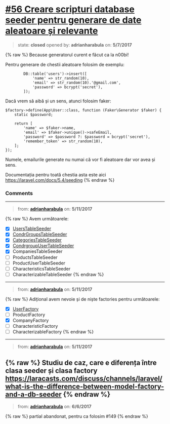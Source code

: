 # [\#56 Creare scripturi database seeder pentru generare de date aleatoare și relevante](https://github.com/adrianharabula/condr/issues/56)

> state: **closed** opened by: **adrianharabula** on: **5/7/2017**

{% raw %}
Because generatorul curent e făcut ca la n00bi!

Pentru generare de chestii aleatoare folosim de exemplu:
```
        DB::table('users')->insert([
            'name' => str_random(10),
            'email' => str_random(10).'@gmail.com',
            'password' => bcrypt('secret'),
        ]);
```
Dacă vrem să aibă și un sens, atunci folosim faker:
```
$factory->define(App\User::class, function (Faker\Generator $faker) {
    static $password;

    return [
        'name' => $faker->name,
        'email' => $faker->unique()->safeEmail,
        'password' => $password ?: $password = bcrypt('secret'),
        'remember_token' => str_random(10),
    ];
});
```

Numele, emailurile generate nu numai că vor fi aleatoare dar vor avea și sens.

Documentația pentru toată chestia asta este aici https://laravel.com/docs/5.4/seeding
{% endraw %}


### Comments

---
> from: [**adrianharabula**](https://github.com/adrianharabula/condr/issues/56#issuecomment-300746599) on: **5/11/2017**

{% raw %}
Avem următoarele:

- [x] [UsersTableSeeder](https://github.com/adrianharabula/condr/blob/master/app/database/seeds/UsersTableSeeder.php)
- [x] [CondrGroupsTableSeeder](https://github.com/adrianharabula/condr/blob/master/app/database/seeds/CondrgroupUserTableSeeder.php)
- [x] [CategoriesTableSeeder](https://github.com/adrianharabula/condr/blob/master/app/database/seeds/CategoriesTableSeeder.php)
- [x] [CondrgroupUserTableSeeder](https://github.com/adrianharabula/condr/blob/master/app/database/seeds/CondrgroupUserTableSeeder.php)
- [x] CompaniesTableSeeder
- [ ] ProductsTableSeeder
- [ ] ProductUserTableSeeder
- [ ] CharacteristicsTableSeeder
- [ ] CharacterizableTableSeeder
{% endraw %}
---
> from: [**adrianharabula**](https://github.com/adrianharabula/condr/issues/56#issuecomment-300748397) on: **5/11/2017**

{% raw %}
Adițional avem nevoie și de niște factories pentru următoarele:

- [x] [UserFactory](https://github.com/adrianharabula/condr/blob/master/app/database/factories/UserFactory.php)
- [ ] ProductFactory
- [x] CompanyFactory
- [ ] CharacteristicFactory
- [ ] CharacterizableFactory
{% endraw %}
---
> from: [**adrianharabula**](https://github.com/adrianharabula/condr/issues/56#issuecomment-300750213) on: **5/11/2017**

{% raw %}
Studiu de caz, care e diferența între clasa seeder și clasa factory https://laracasts.com/discuss/channels/laravel/what-is-the-difference-between-model-factory-and-a-db-seeder
{% endraw %}
---
> from: [**adrianharabula**](https://github.com/adrianharabula/condr/issues/56#issuecomment-306458172) on: **6/6/2017**

{% raw %}
partial abandonat, pentru ca folosim #149 
{% endraw %}
